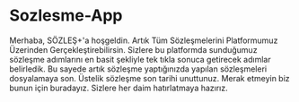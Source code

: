 # Sozlesme-App
Merhaba, SÖZLEŞ+'a hoşgeldin. Artık Tüm Sözleşmelerini Platformumuz Üzerinden Gerçekleştirebilirsin.  Sizlere bu platformda sunduğumuz sözleşme adımlarını en basit şekliyle tek tıkla sonuca getirecek adımlar belirledik. Bu sayede artık sözleşme yaptığınızda yapılan sözleşmeleri dosyalamaya son.  Üstelik sözleşme son tarihi unuttunuz. Merak etmeyin biz bunun için buradayız. Sizlere her daim hatırlatmaya hazırız.
